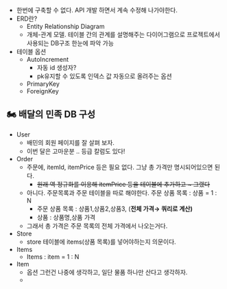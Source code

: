 - 한번에 구축할 수 없다. API 개발 하면서 계속 수정해 나가야한다.
- ERD란?
    - Entity Relationship Diagram
    - 개체-관계 모델. 테이블 간의 관계를 설명해주는 다이어그램으로 프로젝트에서 사용되는 DB구조 한눈에 파악 가능
- 테이블 옵션
    - AutoIncrement
        - 자동 id 생성자?
        - pk유지할 수 있도록 인덱스 값 자동으로 올려주는 옵션
    - PrimaryKey
    - ForeignKey

## 🏍 배달의 민족 DB 구성



- User
    - 배민의 회원 페이지를 잘 살펴 보자.
    - 이번 달은 고마운분 .. 등급 칼럼도 있다!
- Order
    - 주문에, itemId, itemPrice 등은 필요 없다. 그냥 총 가격만 명시되어있으면 된다.
        - ~~원래 역 정규화를 이용해 itemPrice 등을 테이블에 추가하고 ~ 그랬다~~
    - 아니다. 주문목록과 주문 테이블을 따로 해야한다. 주문 상품 목록 : 상품 = 1 : N
        - 주문 상품 목록 : 상품1,상품2,상품3, (**전체 가격→ 쿼리로 계산)**
        - 상품 : 상품명,상품 가격
    - 그래서 총 가격은 주문 목록의 전체 가격에서 나오는거다.
- Store
    - store 테이블에 items(상품 목록)를 넣어야하는지 의문이다.
- Items
    - Items : item = 1 : N
- Item
    - 옵션 그런건 나중에 생각하고, 일단 물품 하나만 산다고 생각하자.
    -